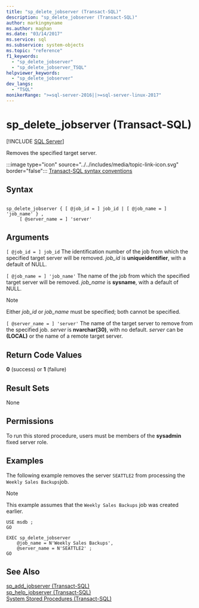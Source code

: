 ```yaml
---
title: "sp_delete_jobserver (Transact-SQL)"
description: "sp_delete_jobserver (Transact-SQL)"
author: markingmyname
ms.author: maghan
ms.date: "03/14/2017"
ms.service: sql
ms.subservice: system-objects
ms.topic: "reference"
f1_keywords:
  - "sp_delete_jobserver"
  - "sp_delete_jobserver_TSQL"
helpviewer_keywords:
  - "sp_delete_jobserver"
dev_langs:
  - "TSQL"
monikerRange: ">=sql-server-2016||>=sql-server-linux-2017"
---
```

# sp_delete_jobserver (Transact-SQL)
[!INCLUDE [SQL Server](../../includes/applies-to-version/sqlserver.md)]

  Removes the specified target server.  
  
 :::image type="icon" source="../../includes/media/topic-link-icon.svg" border="false"::: [Transact-SQL syntax conventions](../../t-sql/language-elements/transact-sql-syntax-conventions-transact-sql.md)  
  
## Syntax  
  
```  
  
sp_delete_jobserver { [ @job_id = ] job_id | [ @job_name = ] 'job_name' } ,   
     [ @server_name = ] 'server'  
```  
  
## Arguments  
`[ @job_id = ] job_id`
 The identification number of the job from which the specified target server will be removed. *job_id* is **uniqueidentifier**, with a default of NULL.  
  
`[ @job_name = ] 'job_name'`
 The name of the job from which the specified target server will be removed. *job_name* is **sysname**, with a default of NULL.  
  
> [!NOTE]  
>  Either *job_id* or *job_name* must be specified; both cannot be specified.  
  
`[ @server_name = ] 'server'`
 The name of the target server to remove from the specified job. *server* is **nvarchar(30)**, with no default. *server* can be **\(LOCAL\)** or the name of a remote target server.  
  
## Return Code Values  
 **0** (success) or **1** (failure)  
  
## Result Sets  
 None  
  
## Permissions  
 To run this stored procedure, users must be members of the **sysadmin** fixed server role.  
  
## Examples  
 The following example removes the server `SEATTLE2` from processing the `Weekly Sales Backups`job.  
  
> [!NOTE]  
>  This example assumes that the `Weekly Sales Backups` job was created earlier.  
  
```  
USE msdb ;  
GO  
  
EXEC sp_delete_jobserver  
    @job_name = N'Weekly Sales Backups',  
    @server_name = N'SEATTLE2' ;  
GO  
```  
  
## See Also  
 [sp_add_jobserver &#40;Transact-SQL&#41;](../../relational-databases/system-stored-procedures/sp-add-jobserver-transact-sql.md)   
 [sp_help_jobserver &#40;Transact-SQL&#41;](../../relational-databases/system-stored-procedures/sp-help-jobserver-transact-sql.md)   
 [System Stored Procedures &#40;Transact-SQL&#41;](../../relational-databases/system-stored-procedures/system-stored-procedures-transact-sql.md)  
  
  
